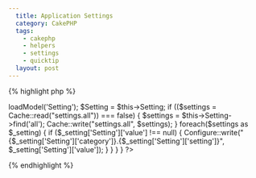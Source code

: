 ```yaml
---
  title: Application Settings
  category: CakePHP
  tags:
    - cakephp
    - helpers
    - settings
    - quicktip
  layout: post
---
```


{% highlight php %}
<?php
/**
 * AppController
 *
 * Add your application-wide methods in the class below, your controllers
 * will inherit them.
 *
 * @package       cake
 * @subpackage    cake.app
 */
class AppController extends Controller {
/**
* Reads settings from database and writes them using the Configure class
* 
* @return void
* @access private
* @author Jose Diaz-Gonzalez
*/
	function _configureAppSettings() {
		$settings = array();
		$this->loadModel('Setting');
		$Setting = $this->Setting;
		if (($settings = Cache::read("settings.all")) === false) {
			$settings = $this->Setting->find('all');
			Cache::write("settings.all", $settings);
		}
		foreach($settings as $_setting) {
			if ($_setting['Setting']['value'] !== null) {
				Configure::write("{$_setting['Setting']['category']}.{$_setting['Setting']['setting']}", $_setting['Setting']['value']);
			}
		}
	}
}
?>
{% endhighlight %}